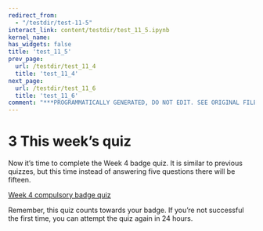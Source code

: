 ```yaml
---
redirect_from:
  - "/testdir/test-11-5"
interact_link: content/testdir/test_11_5.ipynb
kernel_name: 
has_widgets: false
title: 'test_11_5'
prev_page:
  url: /testdir/test_11_4
  title: 'test_11_4'
next_page:
  url: /testdir/test_11_6
  title: 'test_11_6'
comment: "***PROGRAMMATICALLY GENERATED, DO NOT EDIT. SEE ORIGINAL FILES IN /content***"
---
```


# 3 This week’s quiz

Now it’s time to complete the Week 4 badge quiz. It is similar to previous quizzes, but this time instead of answering five questions there will be fifteen.

[Week 4 compulsory badge quiz](https://www.open.edu/openlearn/ocw/mod/quiz/view.php?id=78780)

Remember, this quiz counts towards your badge. If you’re not successful the first time, you can attempt the quiz again in 24 hours.

